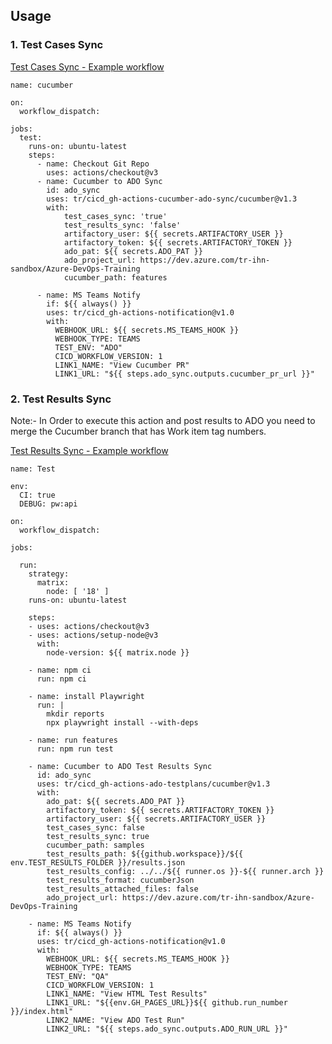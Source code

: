 
## Usage

### 1. Test Cases Sync

[Test Cases Sync - Example workflow](https://github.com/tr/cicd_gh-actions-cucumber-azure-devops-sync/blob/main/.github/workflows/main.yaml)

```
name: cucumber

on:
  workflow_dispatch:
      
jobs:
  test:
    runs-on: ubuntu-latest
    steps:
      - name: Checkout Git Repo
        uses: actions/checkout@v3
      - name: Cucumber to ADO Sync
        id: ado_sync
        uses: tr/cicd_gh-actions-cucumber-ado-sync/cucumber@v1.3
        with:
            test_cases_sync: 'true'
            test_results_sync: 'false'
            artifactory_user: ${{ secrets.ARTIFACTORY_USER }}
            artifactory_token: ${{ secrets.ARTIFACTORY_TOKEN }}
            ado_pat: ${{ secrets.ADO_PAT }}
            ado_project_url: https://dev.azure.com/tr-ihn-sandbox/Azure-DevOps-Training
            cucumber_path: features

      - name: MS Teams Notify
        if: ${{ always() }}
        uses: tr/cicd_gh-actions-notification@v1.0
        with:
          WEBHOOK_URL: ${{ secrets.MS_TEAMS_HOOK }}
          WEBHOOK_TYPE: TEAMS
          TEST_ENV: "ADO"
          CICD_WORKFLOW_VERSION: 1
          LINK1_NAME: "View Cucumber PR"
          LINK1_URL: "${{ steps.ado_sync.outputs.cucumber_pr_url }}"
```
### 2. Test Results Sync

Note:- In Order to execute this action and post results to ADO you need to merge the Cucumber branch that has Work item tag numbers.

[Test Results Sync - Example workflow](https://github.com/tr/tech_toc-selenium4-cucumber-sample/blob/main/.github/workflows/main.yml)

```
name: Test 

env:
  CI: true
  DEBUG: pw:api

on:
  workflow_dispatch:
    
jobs:

  run:
    strategy: 
      matrix:
        node: [ '18' ]
    runs-on: ubuntu-latest

    steps:
    - uses: actions/checkout@v3
    - uses: actions/setup-node@v3
      with:
        node-version: ${{ matrix.node }}

    - name: npm ci
      run: npm ci

    - name: install Playwright
      run: |
        mkdir reports
        npx playwright install --with-deps

    - name: run features
      run: npm run test

    - name: Cucumber to ADO Test Results Sync
      id: ado_sync
      uses: tr/cicd_gh-actions-ado-testplans/cucumber@v1.3
      with:
        ado_pat: ${{ secrets.ADO_PAT }}
        artifactory_token: ${{ secrets.ARTIFACTORY_TOKEN }}
        artifactory_user: ${{ secrets.ARTIFACTORY_USER }}
        test_cases_sync: false
        test_results_sync: true
        cucumber_path: samples
        test_results_path: ${{github.workspace}}/${{ env.TEST_RESULTS_FOLDER }}/results.json
        test_results_config: ../../${{ runner.os }}-${{ runner.arch }}
        test_results_format: cucumberJson
        test_results_attached_files: false
        ado_project_url: https://dev.azure.com/tr-ihn-sandbox/Azure-DevOps-Training

    - name: MS Teams Notify
      if: ${{ always() }}
      uses: tr/cicd_gh-actions-notification@v1.0
      with:
        WEBHOOK_URL: ${{ secrets.MS_TEAMS_HOOK }}
        WEBHOOK_TYPE: TEAMS
        TEST_ENV: "QA"
        CICD_WORKFLOW_VERSION: 1
        LINK1_NAME: "View HTML Test Results"
        LINK1_URL: "${{env.GH_PAGES_URL}}${{ github.run_number }}/index.html"
        LINK2_NAME: "View ADO Test Run"
        LINK2_URL: "${{ steps.ado_sync.outputs.ADO_RUN_URL }}"
```          
